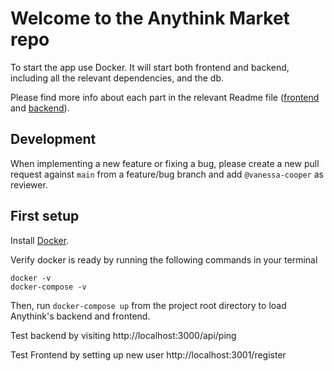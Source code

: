 # Welcome to the Anythink Market repo

To start the app use Docker. It will start both frontend and backend, including all the relevant dependencies, and the db.

Please find more info about each part in the relevant Readme file ([frontend](frontend/readme.md) and [backend](backend/README.md)).

## Development

When implementing a new feature or fixing a bug, please create a new pull request against `main` from a feature/bug branch and add `@vanessa-cooper` as reviewer.

## First setup

Install [Docker](https://docs.docker.com/desktop/install/).

Verify docker is ready by running the following commands in your terminal

```shell
docker -v 
docker-compose -v
```

Then, run ```docker-compose up``` from the project root directory to load Anythink's backend and frontend.

Test backend by visiting http://localhost:3000/api/ping

Test Frontend by setting up new user http://localhost:3001/register
